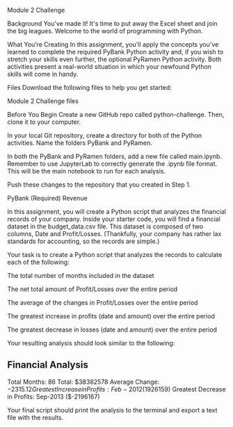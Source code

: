 Module 2 Challenge

Background
You've made it! It's time to put away the Excel sheet and join the big leagues. Welcome to the world of programming with Python.

What You’re Creating
In this assignment, you'll apply the concepts you've learned to complete the required PyBank Python activity and, if you wish to stretch your skills even further, the optional PyRamen Python activity. Both activities present a real-world situation in which your newfound Python skills will come in handy.

Files
Download the following files to help you get started:

Module 2 Challenge files

Before You Begin
Create a new GitHub repo called python-challenge. Then, clone it to your computer.

In your local Git repository, create a directory for both of the Python activities. Name the folders PyBank and PyRamen.

In both the PyBank and PyRamen folders, add a new file called main.ipynb. Remember to use JupyterLab to correctly generate the .ipynb file format. This will be the main notebook to run for each analysis.

Push these changes to the repository that you created in Step 1.

PyBank (Required)
Revenue

In this assignment, you will create a Python script that analyzes the financial records of your company.  Inside your starter code, you will find a financial dataset in the budget_data.csv file. This dataset is composed of two columns, Date and Profit/Losses. (Thankfully, your company has rather lax standards for accounting, so the records are simple.)

Your task is to create a Python script that analyzes the records to calculate each of the following:

The total number of months included in the dataset

The net total amount of Profit/Losses over the entire period

The average of the changes in Profit/Losses over the entire period

The greatest increase in profits (date and amount) over the entire period

The greatest decrease in losses (date and amount) over the entire period

Your resulting analysis should look similar to the following:

  Financial Analysis
  ----------------------------
  Total Months: 86
  Total: $38382578
  Average  Change: $-2315.12
  Greatest Increase in Profits: Feb-2012 ($1926159)
  Greatest Decrease in Profits: Sep-2013 ($-2196167)

Your final script should print the analysis to the terminal and export a text file with the results.
